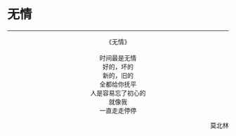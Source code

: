 # 无情
***
<center>
《无情》<br>
<br>
时间最是无情<br>
好的，坏的<br>
新的，旧的<br>
全都给你抚平<br>
人是容易忘了初心的<br>
就像我<br>
一直走走停停<br>
</center>
<p align="right">莫北林</p>
<!-- <p align="right">2021年9月24日</p> -->